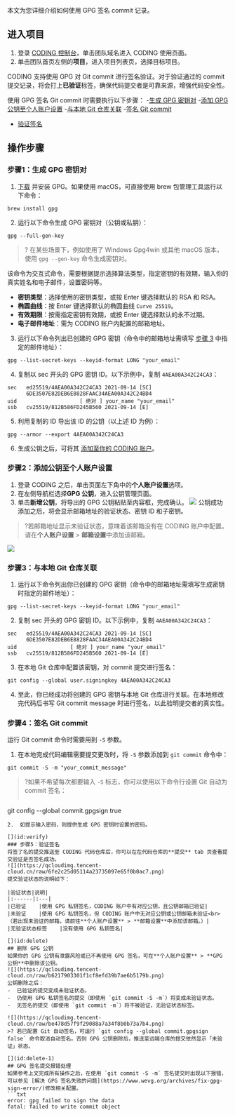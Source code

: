 本文为您详细介绍如何使用 GPG 签名 commit 记录。

## 进入项目
1. 登录 [CODING 控制台](https://console.cloud.tencent.com/coding)，单击团队域名进入 CODING 使用页面。
2. 单击团队首页左侧的**项目**，进入项目列表页，选择目标项目。

CODING 支持使用 GPG 对 Git commit 进行签名验证。对于验证通过的 commit 提交记录，将会打上**已验证**标签，确保代码提交者是可靠来源，增强代码安全性。

使用 GPG 签名 Git commit 时需要执行以下步骤：
<dx-steps>
-[生成 GPG 密钥对](#generate)
-[添加 GPG 公钥至个人账户设置](#upload)
-[与本地 Git 仓库关联](#associate)
-[签名 Git commit](#sign)
- [验证签名](#verify)
</dx-steps>

## 操作步骤
[](id:generate)
### 步骤1：生成 GPG 密钥对
1. [下载](https://www.gnupg.org/download/index.html) 并安装 GPG。如果使用 macOS，可直接使用 brew 包管理工具运行以下命令：
```shell
brew install gpg  
```
2. 运行以下命令生成 GPG 密钥对（公钥或私钥）：
```shell
gpg --full-gen-key
```
>? 在某些场景下，例如使用了 Windows Gpg4win 或其他 macOS 版本，使用 `gpg --gen-key` 命令生成密钥对。
>
该命令为交互式命令，需要根据提示选择算法类型，指定密钥的有效期，输入你的真实姓名和电子邮件，设置密码等。
 -  **密钥类型**：选择使用的密钥类型，或按 Enter 键选择默认的 RSA 和 RSA。
 -  **椭圆曲线**：按 Enter 键选择默认的椭圆曲线 `Curve 25519`。
 -  **有效期限**：按需指定密钥有效期，或按 Enter 键选择默认的永不过期。
 -  **电子邮件地址**：需为 CODING 账户内配置的邮箱地址。
3. 运行以下命令列出已创建的 GPG 密钥（命令中的邮箱地址需填写 [步骤 3](#associate) 中指定的邮件地址）：
```shell
gpg --list-secret-keys --keyid-format LONG "your_email"
```
4. 复制以 sec 开头的 GPG 密钥 ID。以下示例中，复制 `4AEA00A342C24CA3`：
```shell
sec   ed25519/4AEA00A342C24CA3 2021-09-14 [SC]
      6DE3507E82DEB6E8828FAAC34AEA00A342C24BD4
uid                    [ 绝对 ] your_name "your_email"
ssb   cv25519/812B586FD245B560 2021-09-14 [E]
```
5. 利用复制的 ID 导出该 ID 的公钥（以上述 ID 为例）：
```shell
gpg --armor --export 4AEA00A342C24CA3
```
6. 生成公钥之后，可将其 [添加至你的 CODING 账户](#upload)。

[](id:upload)
### 步骤2：添加公钥至个人账户设置
1. 登录 CODING 之后，单击页面左下角中的**个人账户设置**选项。
2. 在左侧导航栏选择**GPG 公钥**，进入公钥管理页面。
3. 单击**新增公钥**，将导出的 GPG 公钥粘贴至内容框，完成确认。
![](https://qcloudimg.tencent-cloud.cn/raw/44220d8dd245d63544ae017ed83234f5.png)
公钥成功添加之后，将会显示邮箱地址的验证状态、密钥 ID 和子密钥。
>?若邮箱地址显示未验证状态，意味着该邮箱没有在 CODING 账户中配置。请在**个人账户设置** > **邮箱设置**中添加该邮箱。
>
![](https://qcloudimg.tencent-cloud.cn/raw/21fff9f42b6277033070995481cc86d1.png)

[](id:associate)
### 步骤3：与本地 Git 仓库关联
1. 运行以下命令列出你已创建的 GPG 密钥（命令中的邮箱地址需填写生成密钥时指定的邮件地址）：
```shell
gpg --list-secret-keys --keyid-format LONG "your_email"
```
2. 复制 sec 开头的 GPG 密钥 ID。以下示例中，复制 `4AEA00A342C24CA3`：
```shell
sec   ed25519/4AEA00A342C24CA3 2021-09-14 [SC]
      6DE3507E82DEB6E8828FAAC34AEA00A342C24BD4
uid                 [ 绝对 ] your_name "your_email"
ssb   cv25519/812B586FD245B560 2021-09-14 [E]
```
3. 在本地 Git 仓库中配置该密钥，对 commit 提交进行签名：
```shell
git config --global user.signingkey 4AEA00A342C24CA3
```
4. 至此，你已经成功将创建的 GPG 密钥与本地 Git 仓库进行关联。在本地修改完代码后书写 Git commit message 时进行签名，以此验明提交者的真实性。

[](id:sign)
### 步骤4：签名 Git commit
运行 Git commit 命令时需要用到 `-S` 参数。
1. 在本地完成代码编辑需要提交更改时，将 `-S` 参数添加到 `git commit` 命令中：
```shell
git commit -S -m "your_commit_message"
```
>?如果不希望每次都要输入 `-S` 标志，你可以使用以下命令行设置 Git 自动为 commit 签名：
>```shell
git config --global commit.gpgsign true
```
2.  如提示输入密码，则提供生成 GPG 密钥时设置的密码。

[](id:verify)
### 步骤5：验证签名
将签了名的提交推送至 CODING 代码仓库后，你可以在在代码仓库的**提交** tab 页查看提交验证是否签名成功。
![](https://qcloudimg.tencent-cloud.cn/raw/6fe2c25d05114a23735097e65f0b0ac7.png)
提交验证状态的说明如下：

|验证状态|说明|
|:------|:---|
|已验证	|使用 GPG 私钥签名，CODING 账户中有对应公钥，且公钥邮箱已验证|
|未验证	|使用 GPG 私钥签名，但 CODING 账户中无对应公钥或公钥邮箱未验证<br>（若出现未验证的邮箱，请前往**个人账户设置** > **邮箱设置**中添加该邮箱。）|
|无验证状态标签	|没有使用 GPG 私钥签名|

[](id:delete)
## 删除 GPG 公钥
如果你的 GPG 公钥有泄露风险或已不再使用 GPG 签名，可在**个人账户设置** > **GPG 公钥**中删除该公钥。
![](https://qcloudimg.tencent-cloud.cn/raw/b6217903301f1cf8efd39b7ae6b5179b.png)
公钥删除之后：
-  已验证的提交变成未验证状态。
-  仍使用 GPG 私钥签名的提交（即使用 `git commit -S -m`）将变成未验证状态。
-  无签名的提交（即使用 `git commit -m`）将不被验证，无验证状态标签。

![](https://qcloudimg.tencent-cloud.cn/raw/be478d57f9f29088a7a34f8b0b73a7b4.png)
>? 若已配置 Git 自动签名，可运行 `git config --global commit.gpgsign false` 命令取消自动签名。否则 GPG 公钥删除后，推送至远端仓库的提交依然显示「未验证」状态。

[](id:delete-1)
## GPG 签名提交报错处理
如果参考上文完成所有操作之后，在使用 `git commit -S -m` 签名提交时出现以下报错，可以参见 [解决 GPG 签名失败的问题](https://www.wevg.org/archives/fix-gpg-sign-error/)修改相关配置。
```txt
error: gpg failed to sign the data
fatal: failed to write commit object
```
